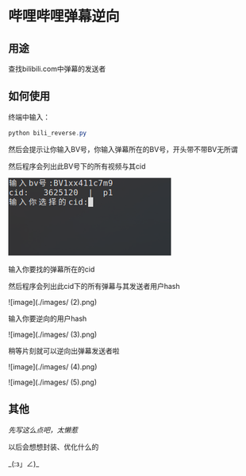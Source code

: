 # 哔哩哔哩弹幕逆向

## 用途

查找bilibili.com中弹幕的发送者



## 如何使用

终端中输入：

```powershell
python bili_reverse.py
```

然后会提示让你输入BV号，你输入弹幕所在的BV号，开头带不带BV无所谓

然后程序会列出此BV号下的所有视频与其cid

![image](https://github.com/framist/bili_reverse/blob/master/images/%20(1).png)

输入你要找的弹幕所在的cid

然后程序会列出此cid下的所有弹幕与其发送者用户hash

![image](./images/ (2).png)

输入你要逆向的用户hash

![image](./images/ (3).png)

稍等片刻就可以逆向出弹幕发送者啦

![image](./images/ (4).png)

![image](./images/ (5).png)

## 其他

_先写这么点吧，太懒惹_

以后会想想封装、优化什么的

\_(:з」∠)\_
